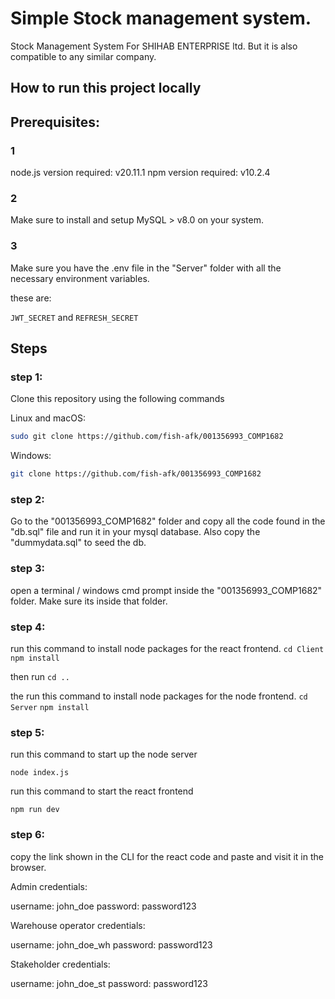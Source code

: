 # Simple Stock management system.

Stock Management System For SHIHAB ENTERPRISE ltd.
But it is also compatible to any similar company.

## How to run this project locally

## Prerequisites:

### 1

node.js version required: v20.11.1
npm version required: v10.2.4

### 2

Make sure to install and setup MySQL > v8.0 on your system.

### 3

Make sure you have the .env file in the "Server" folder with all the necessary environment variables.

these are:

`JWT_SECRET`
and
`REFRESH_SECRET`

## Steps

### step 1:

Clone this repository using the following commands

Linux and macOS:

```bash
sudo git clone https://github.com/fish-afk/001356993_COMP1682
```

Windows:

```bash
git clone https://github.com/fish-afk/001356993_COMP1682
```

### step 2:

Go to the "001356993_COMP1682" folder and copy all the code found in the "db.sql" file and run it in your mysql database. Also copy the "dummydata.sql" to seed the db.

### step 3:

open a terminal / windows cmd prompt inside the "001356993_COMP1682" folder. Make sure its inside that folder.

### step 4:

run this command to install node packages for the react frontend.
`cd Client`
`npm install`

then run
`cd ..`

the run this command to install node packages for the node frontend.
`cd Server`
`npm install`

### step 5:

run this command to start up the node server

`node index.js`

run this command to start the react frontend

`npm run dev`

### step 6:

copy the link shown in the CLI for the react code and paste and visit it in the browser.


Admin credentials:

username: john_doe
password: password123



Warehouse operator credentials:

username: john_doe_wh
password: password123



Stakeholder credentials:

username: john_doe_st
password: password123
